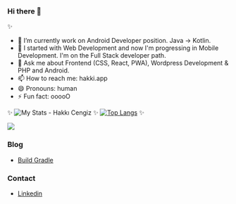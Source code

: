 ### Hi there 👋
✨

- 🔭 I’m currently work on Android Developer position. Java -> Kotlin. 
- 🌱 I started with Web Development and now I'm progressing in Mobile Development. I'm on the Full Stack developer path.
- 💬 Ask me about Frontend (CSS, React, PWA), Wordpress Development & PHP and Android.
- 📫 How to reach me: hakki.app
- 😄 Pronouns: human
- ⚡ Fun fact: ooooO

✨
![My Stats - Hakkı Cengiz](https://github-readme-stats.vercel.app/api?username=hkkcngz&show_icons=true&theme=dark)
✨
[![Top Langs](https://github-readme-stats.vercel.app/api/top-langs/?username=hkkcngz&layout=compact)](https://github.com/hkkcngz/github-readme-stats)
✨

![](https://komarev.com/ghpvc/?username=hkkcngz)


### Blog
- [Build Gradle](https://hakkicengiz.medium.com/android-build-gradle-groovy-3c3764a1d8a5)


### Contact
- [Linkedin](https://www.linkedin.com/in/hkkcngz/)
